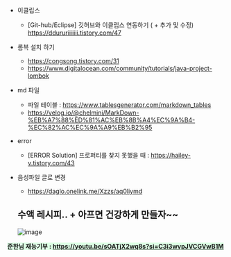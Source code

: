 
- 이클립스
  - [Git-hub/Eclipse] 깃허브와 이클립스 연동하기 ( + 추가 및 수정)
https://ddururiiiiiii.tistory.com/47

- 롬복 설치 하기<br>
  - https://congsong.tistory.com/31 <br>
  - https://www.digitalocean.com/community/tutorials/java-project-lombok

- md 파일 <br>
  - 파일 테이블 : https://www.tablesgenerator.com/markdown_tables <br>
  - https://velog.io/@chelmini/MarkDown-%EB%A7%88%ED%81%AC%EB%8B%A4%EC%9A%B4-%EC%82%AC%EC%9A%A9%EB%B2%95


- error
  - [ERROR Solution] 프로퍼티를 찾지 못했을 때 : https://hailey-v.tistory.com/43


- 음성파일 글로 변경
    - https://daglo.onelink.me/Xzzs/aq0liymd


  ## 수액 레시피.. + 아프면 건강하게 만들자~~
  ![image](https://github.com/InitTester/2024-study/assets/143479869/ffdaea3b-f121-4cce-9962-6301d1c91cb6)

<span style="background-color:#DCFFE4"> __준한님 재능기부 : https://youtu.be/sOATjX2wq8s?si=C3i3wvpJVCGVwB1M__ </span>

   
